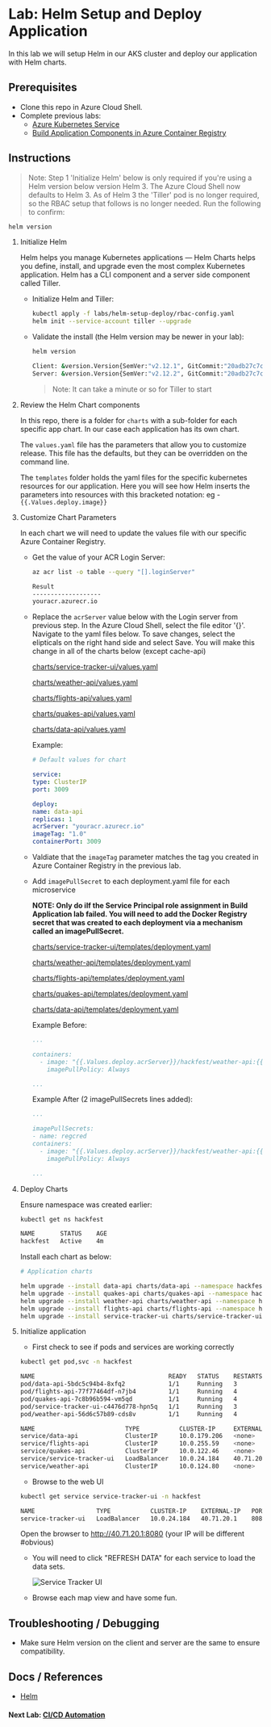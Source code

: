 # Lab: Helm Setup and Deploy Application

In this lab we will setup Helm in our AKS cluster and deploy our application with Helm charts.

## Prerequisites

* Clone this repo in Azure Cloud Shell.
* Complete previous labs:
    * [Azure Kubernetes Service](../create-aks-cluster/README.md)
    * [Build Application Components in Azure Container Registry](../build-application/README.md)

## Instructions

>Note: Step 1 'Initialize Helm' below is only required if you're using a Helm version below version Helm 3. The Azure Cloud Shell now defaults to Helm 3. As of Helm 3 the 'Tiller' pod is no longer required, so the RBAC setup that follows is no longer needed. Run the following to confirm:
```bash
helm version
```

1. Initialize Helm

    Helm helps you manage Kubernetes applications — Helm Charts helps you define, install, and upgrade even the most complex Kubernetes application. Helm has a CLI component and a server side component called Tiller. 
    * Initialize Helm and Tiller:

        ```bash
        kubectl apply -f labs/helm-setup-deploy/rbac-config.yaml
        helm init --service-account tiller --upgrade
        ```

    * Validate the install (the Helm version may be newer in your lab):
        ```bash
        helm version
        ```

        ```bash
        Client: &version.Version{SemVer:"v2.12.1", GitCommit:"20adb27c7c5868466912eebdf6664e7390ebe710", GitTreeState:"clean"}
        Server: &version.Version{SemVer:"v2.12.2", GitCommit:"20adb27c7c5868466912eebdf6664e7390ebe710", GitTreeState:"clean"}
        ```

        > Note: It can take a minute or so for Tiller to start

2. Review the Helm Chart components

    In this repo, there is a folder for `charts` with a sub-folder for each specific app chart. In our case each application has its own chart. 

    The `values.yaml` file has the parameters that allow you to customize release. This file has the defaults, but they can be overridden on the command line. 

    The `templates` folder holds the yaml files for the specific kubernetes resources for our application. Here you will see how Helm inserts the parameters into resources with this bracketed notation: eg -  `{{.Values.deploy.image}}`

3. Customize Chart Parameters

    In each chart we will need to update the values file with our specific Azure Container Registry. 

    * Get the value of your ACR Login Server:

        ```bash
        az acr list -o table --query "[].loginServer"

        Result
        -------------------
        youracr.azurecr.io

        ```

    * Replace the `acrServer` value below with the Login server from previous step. In the Azure Cloud Shell, select the file editor '{}'.  Navigate to the yaml files below.  To save changes, select the elipticals on the right hand side and select Save. You will make this change in all of the charts below (except cache-api)
    
        [charts/service-tracker-ui/values.yaml](../../charts/service-tracker-ui/values.yaml)

        [charts/weather-api/values.yaml](../../charts/weather-api/values.yaml)

        [charts/flights-api/values.yaml](../../charts/flights-api/values.yaml)

        [charts/quakes-api/values.yaml](../../charts/quakes-api/values.yaml)

        [charts/data-api/values.yaml](../../charts/data-api/values.yaml)

        Example:
        ```yaml
        # Default values for chart

        service:
        type: ClusterIP
        port: 3009

        deploy:
        name: data-api
        replicas: 1
        acrServer: "youracr.azurecr.io"
        imageTag: "1.0"
        containerPort: 3009
        ```

    * Valdiate that the `imageTag` parameter matches the tag you created in Azure Container Registry in the previous lab.

    * Add `imagePullSecret` to each deployment.yaml file for each microservice

        **NOTE: Only do iIf the Service Principal role assignment in Build Application lab failed. You will need to add the Docker Registry secret that was created to each deployment via a mechanism called an imagePullSecret.**

        [charts/service-tracker-ui/templates/deployment.yaml](../../charts/service-tracker-ui/templates/deployment.yaml)

        [charts/weather-api/templates/deployment.yaml](../../charts/weather-api/templates/deployment.yaml)

        [charts/flights-api/templates/deployment.yaml](../../charts/flights-api/templates/deployment.yaml)

        [charts/quakes-api/templates/deployment.yaml](../../charts/quakes-api/templates/deployment.yaml)

        [charts/data-api/templates/deployment.yaml](../../charts/data-api/templates/deployment.yaml)

        Example Before:
        ```yaml
        ...

        containers:
          - image: "{{.Values.deploy.acrServer}}/hackfest/weather-api:{{.Values.deploy.imageTag}}"
            imagePullPolicy: Always

        ...
        ```

        Example After (2 imagePullSecrets lines added):
        ```yaml
        ...

        imagePullSecrets:
        - name: regcred
        containers:
          - image: "{{.Values.deploy.acrServer}}/hackfest/weather-api:{{.Values.deploy.imageTag}}"
            imagePullPolicy: Always

        ...
        ```

4. Deploy Charts

    Ensure namespace was created earlier:
    ```bash
    kubectl get ns hackfest

    NAME       STATUS    AGE
    hackfest   Active    4m
    ```

    Install each chart as below:

    ```bash
    # Application charts

    helm upgrade --install data-api charts/data-api --namespace hackfest
    helm upgrade --install quakes-api charts/quakes-api --namespace hackfest
    helm upgrade --install weather-api charts/weather-api --namespace hackfest
    helm upgrade --install flights-api charts/flights-api --namespace hackfest
    helm upgrade --install service-tracker-ui charts/service-tracker-ui --namespace hackfest
    ```

5. Initialize application

    * First check to see if pods and services are working correctly

    ```bash
    kubectl get pod,svc -n hackfest

    NAME                                     READY   STATUS    RESTARTS   AGE
    pod/data-api-5bdc5c94b4-8xfq2            1/1     Running   3          5d3h
    pod/flights-api-77f77464df-n7jb4         1/1     Running   4          5d15h
    pod/quakes-api-7c8b96b594-vm5qd          1/1     Running   4          5d15h
    pod/service-tracker-ui-c4476d778-hpn5q   1/1     Running   3          5d6h
    pod/weather-api-56d6c57b89-cds8v         1/1     Running   4          5d15h

    NAME                         TYPE           CLUSTER-IP     EXTERNAL-IP   PORT(S)          AGE
    service/data-api             ClusterIP      10.0.179.206   <none>        3009/TCP         7d4h
    service/flights-api          ClusterIP      10.0.255.59    <none>        3003/TCP         7d4h
    service/quakes-api           ClusterIP      10.0.122.46    <none>        3012/TCP         7d4h
    service/service-tracker-ui   LoadBalancer   10.0.24.184    40.71.20.1    8080:30757/TCP   5d6h
    service/weather-api          ClusterIP      10.0.124.80    <none>        3015/TCP         7d4h
    ```

    * Browse to the web UI

    ```bash
    kubectl get service service-tracker-ui -n hackfest

    NAME                 TYPE           CLUSTER-IP    EXTERNAL-IP   PORT(S)          AGE
    service-tracker-ui   LoadBalancer   10.0.24.184   40.71.20.1    8080:30757/TCP   5d6h
    ```

    Open the browser to http://40.71.20.1:8080 (your IP will be different #obvious)

    * You will need to click "REFRESH DATA" for each service to load the data sets.

        ![Service Tracker UI](service-tracker-ui.png)

    * Browse each map view and have some fun.

## Troubleshooting / Debugging

* Make sure Helm version on the client and server are the same to ensure compatibility.

## Docs / References

* [Helm](http://helm.sh)

#### Next Lab: [CI/CD Automation](../cicd-automation/README.md)

